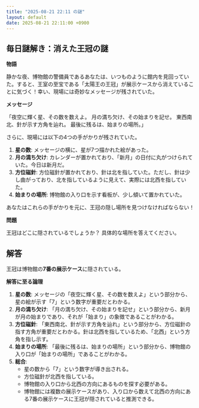 ```yaml
---
title: "2025-08-21 22:11 の謎"
layout: default
date: 2025-08-21 22:11:00 +0900
---
```

## 毎日謎解き：消えた王冠の謎

**物語**

静かな夜、博物館の警備員であるあなたは、いつものように館内を見回っていた。すると、王室の至宝である「太陽王の王冠」が展示ケースから消えていることに気づく！幸い、現場には奇妙なメッセージが残されていた。

**メッセージ**

「夜空に輝く星、その数を数えよ。
月の満ち欠け、その始まりを記せ。
東西南北、針が示す方角を辿れ。
最後に残るは、始まりの場所。」

さらに、現場には以下の4つの手がかりが残されていた。

1.  **星の数**: メッセージの横に、星が7つ描かれた絵があった。
2.  **月の満ち欠け**: カレンダーが置かれており、「新月」の日付に丸がつけられていた。今日は新月だ。
3.  **方位磁針**: 方位磁針が置かれており、針は北を指していた。ただし、針は少し曲がっており、北を指しているように見えて、実際には北西を指していた。
4.  **始まりの場所**: 博物館の入り口を示す看板が、少し傾いて置かれていた。

あなたはこれらの手がかりを元に、王冠の隠し場所を見つけなければならない！

**問題**

王冠はどこに隠されているでしょうか？ 具体的な場所を答えてください。

## 解答

王冠は博物館の**7番の展示ケース**に隠されている。

**解答に至る論理**

1.  **星の数**: メッセージの「夜空に輝く星、その数を数えよ」という部分から、星の絵が示す「7」という数字が重要だとわかる。
2.  **月の満ち欠け**: 「月の満ち欠け、その始まりを記せ」という部分から、新月が月の始まりであり、それが「始まり」の象徴であることがわかる。
3.  **方位磁針**: 「東西南北、針が示す方角を辿れ」という部分から、方位磁針の指す方角が重要だとわかる。針は北西を指しているため、「北西」という方角を指し示す。
4.  **始まりの場所**: 「最後に残るは、始まりの場所」という部分から、博物館の入り口が「始まりの場所」であることがわかる。
5.  **総合**:
    *   星の数から「7」という数字が導き出される。
    *   方位磁針が北西を指している。
    *   博物館の入り口から北西の方向にあるものを探す必要がある。
    *   博物館には複数の展示ケースがあり、入り口から数えて北西の方向にある7番の展示ケースに王冠が隠されていると推測できる。
